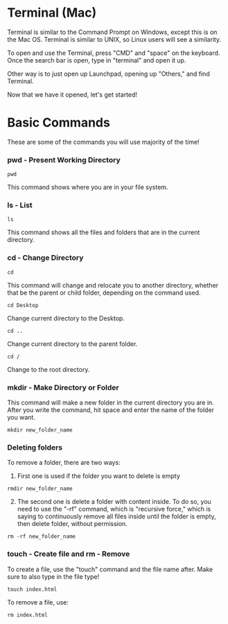# Terminal (Mac)
Terminal is similar to the Command Prompt on Windows, except this is on the Mac OS. Terminal is similar to UNIX, so Linux users will see a similarity.

To open and use the Terminal, press "CMD" and "space" on the keyboard. Once the search bar is open, type in "terminal" and open it up.

Other way is to just open up Launchpad, opening up "Others," and find Terminal.

Now that we have it opened, let's get started!

# Basic Commands
These are some of the commands you will use majority of the time!

### pwd - Present Working Directory
```
pwd
```
This command shows where you are in your file system.

### ls - List
```
ls
```
This command shows all the files and folders that are in the current directory.

### cd - Change Directory
```
cd
```
This command will change and relocate you to another directory, whether that be the parent or child folder, depending on the command used.

```
cd Desktop
```
Change current directory to the Desktop.

```
cd ..
```
Change current directory to the parent folder.

```
cd /
```
Change to the root directory.

### mkdir - Make Directory or Folder
This command will make a new folder in the current directory you are in. After you write the command, hit space and enter the name of the folder you want.
```
mkdir new_folder_name
```

### Deleting folders
To remove a folder, there are two ways:
1. First one is used if the folder you want to delete is empty
```
rmdir new_folder_name
```
2. The second one is delete a folder with content inside. To do so, you need to use the "-rf" command, which is "recursive force," which is saying to continuously remove all files inside until the folder is empty, then delete folder, without permission.
```
rm -rf new_folder_name
```

### touch - Create file and rm - Remove
To create a file, use the "touch" command and the file name after. Make sure to also type in the file type!
```
touch index.html
```
To remove a file, use:
```
rm index.html
```
